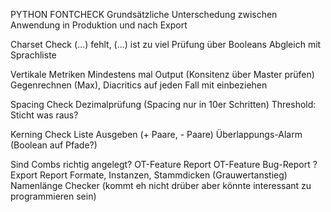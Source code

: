 PYTHON FONTCHECK
Grundsätzliche Unterschedung zwischen Anwendung in Produktion und nach Export

Charset Check
    (...) fehlt, (...) ist zu viel
    Prüfung über Booleans
    Abgleich mit Sprachliste
    
Vertikale Metriken
    Mindestens mal Output (Konsitenz über Master prüfen)
    Gegenrechnen (Max), 
    Diacritics auf jeden Fall mit einbeziehen
    
Spacing Check
    Dezimalprüfung (Spacing nur in 10er Schritten)
    Threshold: Sticht was raus?
    
Kerning Check
    Liste Ausgeben (+ Paare, - Paare)
    Überlappungs-Alarm (Boolean auf Pfade?)
    
Sind Combs richtig angelegt?
OT-Feature Report
OT-Feature Bug-Report ?
Export Report
    Formate, Instanzen, Stammdicken (Grauwertanstieg)
Namenlänge Checker (kommt eh nicht drüber aber könnte interessant zu programmieren sein)
